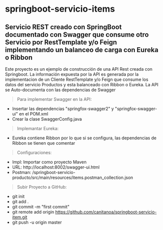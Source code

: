 # springboot-servicio-items
## Servicio REST creado con SpringBoot documentado con Swagger que consume otro Servicio por RestTemplate y/o Feign implementando un balanceo de carga con Eureka o Ribbon

Este proyecto es un ejemplo de construcción de una API Rest creada con Springboot.
La información expuesta por la API es generada por la implementacion de un Cliente RestTemplate y/o Feign que consume los datos del servicio Productos y esta balanceado con Ribbon o Eureka.
La API se Auto-documenta con las dependencias de Swagger

> Para implementar Swagger en la API:
  - Insertar las dependencias "springfox-swagger2" y "springfox-swagger-ui" en el POM.xml
  - Crear la clase SwaggerConfig.java

> Implemantar Eureka:
- Eureka contiene Ribbon por lo que si se configura, las dependencias de Ribbon se tienen que comentar

> Configuraciones:
- Impl: Importar como proyecto Maven
- URL: http://localhost:8002/swagger-ui.html
- Postman: /springboot-servicio-producto/src/main/resources/items.postman_collection.json


> Subir Proyecto a GitHub:
- git init
- git add .
- git commit -m "first commit"
- git remote add origin https://github.com/canitanoa/springboot-servicio-item.git
- git push -u origin master